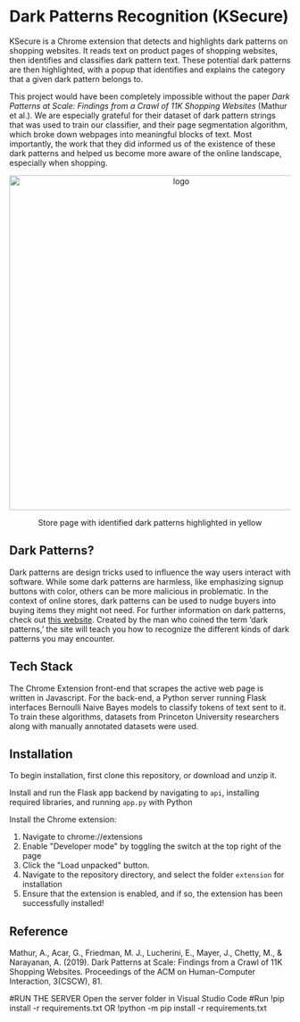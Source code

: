 # Dark Patterns Recognition (KSecure)

KSecure is a Chrome extension that detects and highlights dark patterns on shopping websites. It reads text on product pages of shopping websites, then identifies and classifies dark pattern text. These potential dark patterns are then highlighted, with a popup that identifies and explains the category that a given dark pattern belongs to. 

This project would have been completely impossible without the paper *Dark Patterns at Scale: Findings from a Crawl of 11K Shopping Websites* (Mathur et al.). We are especially grateful for their dataset of dark pattern strings that was used to train our classifier, and their page segmentation algorithm, which broke down webpages into meaningful blocks of text. Most importantly, the work that they did informed us of the existence of these dark patterns and helped us become more aware of the online landscape, especially when shopping.


<p align="center">
    <img src="https://raw.githubusercontent.com/NicholasTung/dark-patterns-recognition/master/after.png" alt="logo" width=600 >
</p>
<p align = "center">
    Store page with identified dark patterns highlighted in yellow
</p>

## Dark Patterns?
Dark patterns are design tricks used to influence the way users interact with software. While some dark patterns are harmless, like emphasizing signup buttons with color, others can be more malicious in problematic. In the context of online stores, dark patterns can be used to nudge buyers into buying items they might not need. For further information on dark patterns, check out [this website](https://projectksecure.blogspot.com/). Created by the man who coined the term ‘dark patterns,’ the site will teach you how to recognize the different kinds of dark patterns you may encounter.
## Tech Stack
The Chrome Extension front-end that scrapes the active web page is written in Javascript. For the back-end, a Python server running Flask interfaces Bernoulli Naive Bayes models to classify tokens of text sent to it. To train these algorithms, datasets from Princeton University researchers along with manually annotated datasets were used.
## Installation
To begin installation, first clone this repository, or download and unzip it.

Install and run the Flask app backend by navigating to `api`, installing required libraries, and running `app.py` with Python

Install the Chrome extension:
1. Navigate to chrome://extensions
2. Enable "Developer mode" by toggling the switch at the top right of the page
3. Click the "Load unpacked" button.
4. Navigate to the repository directory, and select the folder `extension` for installation
5. Ensure that the extension is enabled, and if so, the extension has been successfully installed!
## Reference
Mathur, A., Acar, G., Friedman, M. J., Lucherini, E., Mayer, J., Chetty, M., & Narayanan, A. (2019). Dark Patterns at Scale: Findings from a Crawl of 11K Shopping Websites. Proceedings of the ACM on Human-Computer Interaction, 3(CSCW), 81.

#RUN THE SERVER
Open the server folder in Visual Studio Code
#Run    !pip install -r requirements.txt    OR !python -m pip install -r requirements.txt

